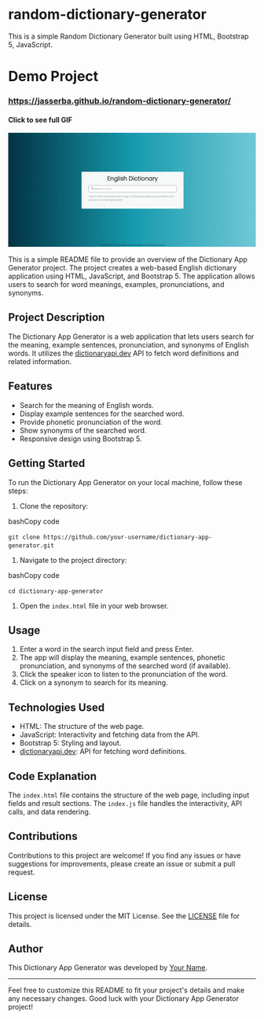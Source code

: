 # random-dictionary-generator
This is a simple Random Dictionary Generator built using HTML, Bootstrap 5, JavaScript.

# Demo Project

### https://jasserba.github.io/random-dictionary-generator/

#### Click to see full GIF

![Random Dictionary Generator](img/random-dictionary-generator.gif)

This is a simple README file to provide an overview of the Dictionary App Generator project. The project creates a web-based English dictionary application using HTML, JavaScript, and Bootstrap 5. The application allows users to search for word meanings, examples, pronunciations, and synonyms.

Project Description
-------------------

The Dictionary App Generator is a web application that lets users search for the meaning, example sentences, pronunciation, and synonyms of English words. It utilizes the [dictionaryapi.dev](https://dictionaryapi.dev/) API to fetch word definitions and related information.

Features
--------

-   Search for the meaning of English words.
-   Display example sentences for the searched word.
-   Provide phonetic pronunciation of the word.
-   Show synonyms of the searched word.
-   Responsive design using Bootstrap 5.

Getting Started
---------------

To run the Dictionary App Generator on your local machine, follow these steps:

1.  Clone the repository:

bashCopy code

`git clone https://github.com/your-username/dictionary-app-generator.git`

1.  Navigate to the project directory:

bashCopy code

`cd dictionary-app-generator`

1.  Open the `index.html` file in your web browser.

Usage
-----

1.  Enter a word in the search input field and press Enter.
2.  The app will display the meaning, example sentences, phonetic pronunciation, and synonyms of the searched word (if available).
3.  Click the speaker icon to listen to the pronunciation of the word.
4.  Click on a synonym to search for its meaning.

Technologies Used
-----------------

-   HTML: The structure of the web page.
-   JavaScript: Interactivity and fetching data from the API.
-   Bootstrap 5: Styling and layout.
-   [dictionaryapi.dev](https://dictionaryapi.dev/): API for fetching word definitions.

Code Explanation
----------------

The `index.html` file contains the structure of the web page, including input fields and result sections. The `index.js` file handles the interactivity, API calls, and data rendering.

Contributions
-------------

Contributions to this project are welcome! If you find any issues or have suggestions for improvements, please create an issue or submit a pull request.

License
-------

This project is licensed under the MIT License. See the [LICENSE](https://chat.openai.com/c/LICENSE) file for details.

Author
------

This Dictionary App Generator was developed by [Your Name](https://github.com/your-username).

* * * * *

Feel free to customize this README to fit your project's details and make any necessary changes. Good luck with your Dictionary App Generator project!